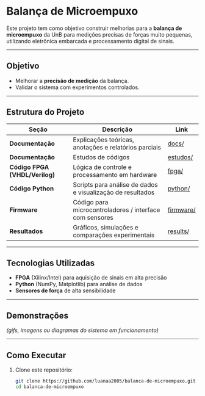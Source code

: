 # Balança de Microempuxo  

Este projeto tem como objetivo construir melhorias para a **balança de microempuxo** da UnB para medições precisas de forças muito pequenas, utilizando eletrônica embarcada e processamento digital de sinais.  

---

## Objetivo  
- Melhorar a **precisão de medição** da balança.
- Validar o sistema com experimentos controlados.  

---

## Estrutura do Projeto  

| Seção | Descrição | Link |
|-------|-----------|------|
|  **Documentação** | Explicações teóricas, anotações e relatórios parciais | [docs/](./docs) |
|  **Documentação** | Estudos de códigos | [estudos/](./estudos_de_codigo/) |
|  **Código FPGA (VHDL/Verilog)** | Lógica de controle e processamento em hardware | [fpga/](./fpga) |
|  **Código Python** | Scripts para análise de dados e visualização de resultados | [python/](./python) |
|  **Firmware** | Código para microcontroladores / interface com sensores | [firmware/](./firmware) |
|  **Resultados** | Gráficos, simulações e comparações experimentais | [results/](./results) |

---

##  Tecnologias Utilizadas  
- **FPGA** (Xilinx/Intel) para aquisição de sinais em alta precisão  
- **Python** (NumPy, Matplotlib) para análise de dados  
- **Sensores de força** de alta sensibilidade  
 

---

## Demonstrações  
*(gifs, imagens ou diagramas do sistema em funcionamento)*  

---

## Como Executar  

1. Clone este repositório:  
   ```bash
   git clone https://github.com/luanaa2005/balanca-de-microempuxo.git
   cd balanca-de-microempuxo
